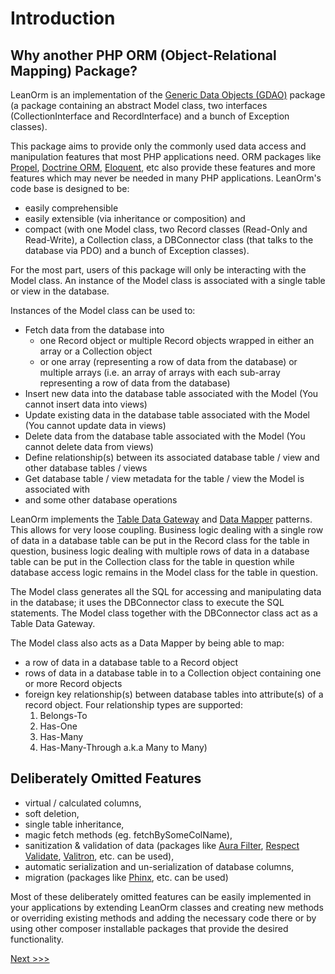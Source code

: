 # Introduction

## Why another PHP ORM (Object-Relational Mapping) Package?

LeanOrm is an implementation of the [Generic Data Objects (GDAO)](https://github.com/rotexsoft/gdao) package (a package containing an abstract Model class, two interfaces (CollectionInterface and RecordInterface) and a bunch of Exception classes).

This package aims to provide only the commonly used data access and manipulation features that most PHP applications need. ORM packages like [Propel](http://propelorm.org/), [Doctrine ORM](http://www.doctrine-project.org/projects/orm.html), [Eloquent](https://laravel.com/docs/master/eloquent), etc also provide these features and more features which may never be needed in many PHP applications. LeanOrm's code base is designed to be:

- easily comprehensible
- easily extensible (via inheritance or composition) and
- compact (with one Model class, two Record classes (Read-Only and Read-Write), a Collection class, a DBConnector class (that talks to the database via PDO) and a bunch of Exception classes).

For the most part, users of this package will only be interacting with the Model class. An instance of the Model class is associated with a single table or view in the database. 

Instances of the Model class can be used to:

- Fetch data from the database into 
    - one Record object or multiple Record objects wrapped in either an array or a Collection object
    - or one array (representing a row of data from the database) or multiple arrays (i.e. an array of arrays with each sub-array representing a row of data from the database)
- Insert new data into the database table associated with the Model (You cannot insert data into views)
- Update existing data in the database table associated with the Model (You cannot update data in views)
- Delete data from the database table associated with the Model (You cannot delete data from views)
- Define relationship(s) between its associated database table / view and other database tables / views
- Get database table / view metadata for the table / view the Model is associated with
- and some other database operations

LeanOrm implements the [Table Data Gateway](https://en.wikipedia.org/wiki/Table_data_gateway) and [Data Mapper](https://en.wikipedia.org/wiki/Data_mapper_pattern) patterns. This allows for very loose coupling. Business logic dealing with a single row of data in a database table can be put in the Record class for the table in question, business logic dealing with multiple rows of data in a database table can be put in the Collection class for the table in question while database access logic remains in the Model class for the table in question.

The Model class generates all the SQL for accessing and manipulating data in the database; it uses the DBConnector class to execute the SQL statements. The Model class together with the DBConnector class act as a Table Data Gateway.

The Model class also acts as a Data Mapper by being able to map:

- a row of data in a database table to a Record object
- rows of data in a database table in to a Collection object containing one or more Record objects
- foreign key relationship(s) between database tables into attribute(s) of a record object. Four relationship types are supported:
    1. Belongs-To 
    2. Has-One
    3. Has-Many
    4. Has-Many-Through a.k.a Many to Many)

## Deliberately Omitted Features

- virtual / calculated columns,
- soft deletion,
- single table inheritance,
- magic fetch methods (eg. fetchBySomeColName),
- sanitization & validation of data (packages like [Aura Filter](https://github.com/auraphp/Aura.Filter), [Respect Validate](https://github.com/Respect/Validation), [Valitron](https://github.com/vlucas/valitron), etc. can be used),
- automatic serialization and un-serialization of database columns,
- migration (packages like [Phinx](https://github.com/cakephp/phinx), etc. can be used)

Most of these deliberately omitted features can be easily implemented in your applications by extending LeanOrm classes and creating new methods or overriding existing methods and adding the necessary code there or by using other composer installable packages that provide the desired functionality.

[Next >>>](./getting-started.md)
